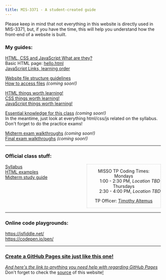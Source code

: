 ```yaml
---
title: MIS-3371 - A student-created guide
---
```


Please keep in mind that not everything in this website is directly used in MIS-3371, but, if you have the time, this will help you understand how the front-end of a website is built.  

### My guides:  

[HTML, CSS and JavaScript  What are they?](html-css-js.md)  
Basic HTML page: [hello.html](hello.html)  
[JavaScript Links, learning order](js-links.md)  

[Website file structure guidelines](structure.md)  
[How to access files](accessing-files.md) _(coming soon!)_  

[HTML things worth learning!](learn-html/)  
[CSS things worth learning!](learn-css/)  
[JavaScript things worth learning!](learn-js/)  

[Essential knowledge for this class](essential.md) _(coming soon!)_  
In the meantime, just look at everything html/css/js related on the syllabus.  
Don't forget to do the practice exams!  

[Midterm exam walkthroughs](midterms/) _(coming soon!)_  
[Final exam walkthroughs](finals/) _(coming soon!)_  

---

### Official class stuff:  

<div style="overflow:auto">
<div style="display:inline-block">
<a href="https://www.bauer.uh.edu/parks/mis3371.htm">Syllabus</a><br/>  
<a href="https://www.bauer.uh.edu/parks/html_examples.htm">HTML examples</a><br/>  
<a href="https://www.bauer.uh.edu/parks/study.htm">Midterm study guide</a><br/>  
</div>
<div style="text-align:center;float:right;border:dotted 1px silver">
<dl style="line-height:1.15;">MISSO TP Coding Times:
<dt>Mondays</dt><dd>1:00 - 2:30 PM, <em>Location TBD</em></dd>
<dt>Thursdays</dt><dd>2:30 - 4:00 PM, <em>Location TBD</em></dd>
</dl>
<p>TP Officer: <a href="mailto:tp@misso.org">Timothy Altemus</a></p>
</div></div>

---

### Online code playgrounds:  
<https://jsfiddle.net/>  
<https://codepen.io/pen/>  

---

### [Create a GitHub Pages site just like this one!](https://pages.github.com/)  
[_And here's the link to anything you need help with regarding GitHub Pages_](https://help.github.com/en#github-pages-basics)  
Don't forget to check the [source](https://github.com/AlexMilligan/MIS-3371) of this website[!](super-secret-page.md)  


